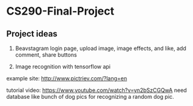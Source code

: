 # CS290-Final-Project


## Project ideas
1. Beavstagram
login page, upload image, image effects, and like, add comment, share buttons

2. Image recognition with tensorflow api

example site: http://www.pictriev.com/?lang=en

tutorial video: https://www.youtube.com/watch?v=yn2bSzCGQwA
need database like bunch of dog pics for recognizing a random dog pic.
